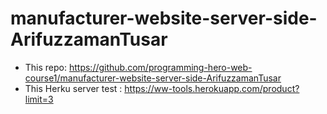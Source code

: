 # manufacturer-website-server-side-ArifuzzamanTusar
- This repo: https://github.com/programming-hero-web-course1/manufacturer-website-server-side-ArifuzzamanTusar
- This Herku server test :  https://ww-tools.herokuapp.com/product?limit=3
